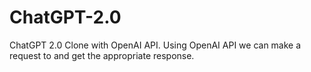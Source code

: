 # ChatGPT-2.0
ChatGPT 2.0 Clone with OpenAI API. Using OpenAI API we can make a request to and get the appropriate response.

